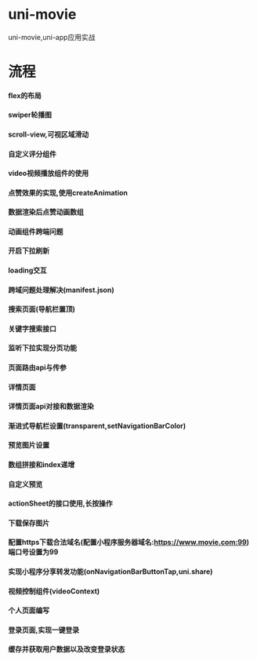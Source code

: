 # uni-movie
uni-movie,uni-app应用实战
# 流程
#### flex的布局
#### swiper轮播图
#### scroll-view,可视区域滑动
#### 自定义评分组件
#### video视频播放组件的使用
#### 点赞效果的实现,使用createAnimation
#### 数据渲染后点赞动画数组
#### 动画组件跨端问题
#### 开启下拉刷新
#### loading交互
#### 跨域问题处理解决(manifest.json)
#### 搜索页面(导航栏置顶)
#### 关键字搜索接口
#### 监听下拉实现分页功能
#### 页面路由api与传参
#### 详情页面
#### 详情页面api对接和数据渲染
#### 渐进式导航栏设置(transparent,setNavigationBarColor)
#### 预览图片设置
#### 数组拼接和index递增
#### 自定义预览
#### actionSheet的接口使用,长按操作
#### 下载保存图片
#### 配置https下载合法域名(配置小程序服务器域名:https://www.movie.com:99)端口号设置为99
#### 实现小程序分享转发功能(onNavigationBarButtonTap,uni.share)
#### 视频控制组件(videoContext)
#### 个人页面编写
#### 登录页面,实现一键登录
#### 缓存并获取用户数据以及改变登录状态